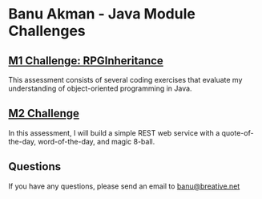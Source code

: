 # Banu Akman - Java Module Challenges


## [M1 Challenge: RPGInheritance](https://github.com/banuakman/Banu_Akman_Java/tree/main/M1-Challenge-Akman-Banu)

This assessment consists of several coding exercises that evaluate my understanding of object-oriented programming in Java.


## [M2 Challenge](https://github.com/banuakman/Banu_Akman_Java/tree/main/M2-Challenge-Akman-Banu)

In this assessment, I will build a simple REST web service with a quote-of-the-day, word-of-the-day, and magic 8-ball. 


## Questions

If you have any questions, please send an email to banu@breative.net

